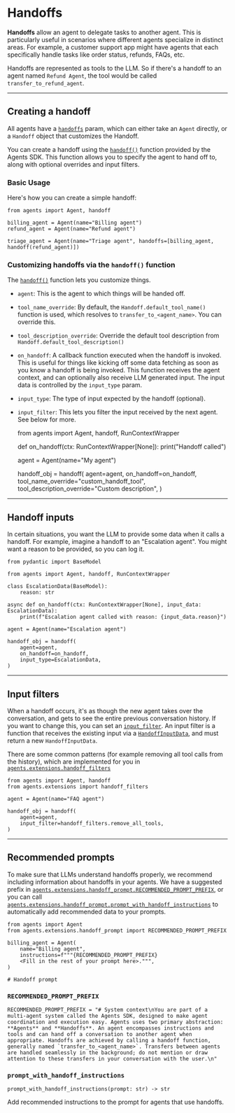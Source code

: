 # Handoffs

**Handoffs** allow an agent to delegate tasks to another agent. This is particularly useful in scenarios where different agents specialize in distinct areas. For example, a customer support app might have agents that each specifically handle tasks like order status, refunds, FAQs, etc.

Handoffs are represented as tools to the LLM. So if there's a handoff to an agent named `Refund Agent`, the tool would be called `transfer_to_refund_agent`.

---

## Creating a handoff

All agents have a [`handoffs`](../ref/agent/#agents.agent.Agent.handoffs) param, which can either take an `Agent` directly, or a `Handoff` object that customizes the Handoff.

You can create a handoff using the [`handoff()`](../ref/handoffs/#agents.handoffs.handoff) function provided by the Agents SDK. This function allows you to specify the agent to hand off to, along with optional overrides and input filters.

### Basic Usage

Here's how you can create a simple handoff:

    from agents import Agent, handoff

    billing_agent = Agent(name="Billing agent")
    refund_agent = Agent(name="Refund agent")

    triage_agent = Agent(name="Triage agent", handoffs=[billing_agent, handoff(refund_agent)])

### Customizing handoffs via the `handoff()` function

The [`handoff()`](../ref/handoffs/#agents.handoffs.handoff) function lets you customize things.

* `agent`: This is the agent to which things will be handed off.
* `tool_name_override`: By default, the `Handoff.default_tool_name()` function is used, which resolves to `transfer_to_<agent_name>`. You can override this.
* `tool_description_override`: Override the default tool description from `Handoff.default_tool_description()`
* `on_handoff`: A callback function executed when the handoff is invoked. This is useful for things like kicking off some data fetching as soon as you know a handoff is being invoked. This function receives the agent context, and can optionally also receive LLM generated input. The input data is controlled by the `input_type` param.
* `input_type`: The type of input expected by the handoff (optional).
* `input_filter`: This lets you filter the input received by the next agent. See below for more.

    from agents import Agent, handoff, RunContextWrapper

    def on_handoff(ctx: RunContextWrapper[None]):
        print("Handoff called")

    agent = Agent(name="My agent")

    handoff_obj = handoff(
        agent=agent,
        on_handoff=on_handoff,
        tool_name_override="custom_handoff_tool",
        tool_description_override="Custom description",
    )

---

## Handoff inputs

In certain situations, you want the LLM to provide some data when it calls a handoff. For example, imagine a handoff to an "Escalation agent". You might want a reason to be provided, so you can log it.

    from pydantic import BaseModel

    from agents import Agent, handoff, RunContextWrapper

    class EscalationData(BaseModel):
        reason: str

    async def on_handoff(ctx: RunContextWrapper[None], input_data: EscalationData):
        print(f"Escalation agent called with reason: {input_data.reason}")

    agent = Agent(name="Escalation agent")

    handoff_obj = handoff(
        agent=agent,
        on_handoff=on_handoff,
        input_type=EscalationData,
    )

---

## Input filters

When a handoff occurs, it's as though the new agent takes over the conversation, and gets to see the entire previous conversation history. If you want to change this, you can set an [`input_filter`](../ref/handoffs/#agents.handoffs.Handoff.input_filter). An input filter is a function that receives the existing input via a [`HandoffInputData`](../ref/handoffs/#agents.handoffs.HandoffInputData), and must return a new `HandoffInputData`.

There are some common patterns (for example removing all tool calls from the history), which are implemented for you in [`agents.extensions.handoff_filters`](../ref/extensions/handoff_filters/#agents.extensions.handoff_filters)

    from agents import Agent, handoff
    from agents.extensions import handoff_filters

    agent = Agent(name="FAQ agent")

    handoff_obj = handoff(
        agent=agent,
        input_filter=handoff_filters.remove_all_tools,
    )

---

## Recommended prompts

To make sure that LLMs understand handoffs properly, we recommend including information about handoffs in your agents. We have a suggested prefix in [`agents.extensions.handoff_prompt.RECOMMENDED_PROMPT_PREFIX`](../ref/extensions/handoff_prompt/#agents.extensions.handoff_prompt.RECOMMENDED_PROMPT_PREFIX), or you can call [`agents.extensions.handoff_prompt.prompt_with_handoff_instructions`](../ref/extensions/handoff_prompt/#agents.extensions.handoff_prompt.prompt_with_handoff_instructions) to automatically add recommended data to your prompts.

    from agents import Agent
    from agents.extensions.handoff_prompt import RECOMMENDED_PROMPT_PREFIX

    billing_agent = Agent(
        name="Billing agent",
        instructions=f"""{RECOMMENDED_PROMPT_PREFIX}
        <Fill in the rest of your prompt here>.""",
    )

    # Handoff prompt


### `RECOMMENDED_PROMPT_PREFIX`

    RECOMMENDED_PROMPT_PREFIX = "# System context\nYou are part of a multi-agent system called the Agents SDK, designed to make agent coordination and execution easy. Agents uses two primary abstraction: **Agents** and **Handoffs**. An agent encompasses instructions and tools and can hand off a conversation to another agent when appropriate. Handoffs are achieved by calling a handoff function, generally named `transfer_to_<agent_name>`. Transfers between agents are handled seamlessly in the background; do not mention or draw attention to these transfers in your conversation with the user.\n"

### `prompt_with_handoff_instructions`

    prompt_with_handoff_instructions(prompt: str) -> str

Add recommended instructions to the prompt for agents that use handoffs.
